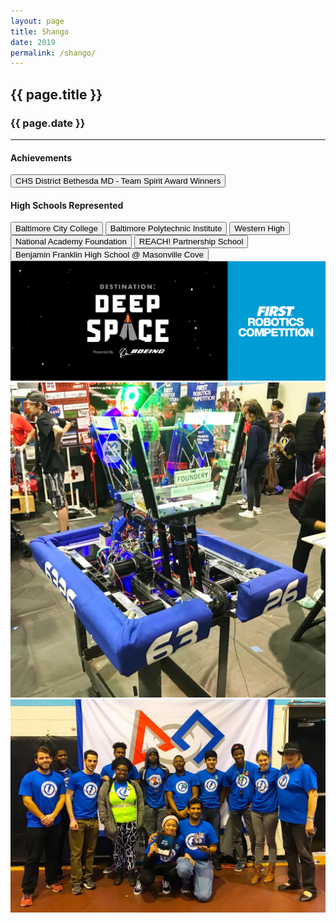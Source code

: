 ```yaml
---
layout: page
title: Shango
date: 2019
permalink: /shango/
---
```


<div class="container" markdown="1">
<section id="banner-card" class="card bg-light info-card" markdown="1">

<h1 class="mx-auto pt-4 pb-2">{{ page.title }}</h1>
<h3 class="mx-auto">{{ page.date }}</h3>
<hr class="mx-4">

<h4 class="mx-4 p-0">Achievements</h4>
<button type="button" class="page-button ml-4 btn btn-primary">CHS District Bethesda MD - Team Spirit Award Winners</button>

<h4 class="mx-4 mt-2 p-0">High Schools Represented</h4>
<!--  
REACH! Partnership School
Benjamin Franklin High School @ Masonville Cove -->
<button type="button" class="page-outline-button ml-4 btn btn-outline-primary">Baltimore City College</button>
<button type="button" class="page-outline-button ml-2 btn btn-outline-primary">Baltimore Polytechnic Institute</button>
<button type="button" class="page-outline-button ml-2 btn btn-outline-primary">Western High</button>
<button type="button" class="page-outline-button ml-2 btn btn-outline-primary">National Academy Foundation</button>
<button type="button" class="page-outline-button ml-4 btn btn-outline-primary mt-1">REACH! Partnership School</button>
<button type="button" class="page-outline-button ml-2 btn btn-outline-primary mt-1">Benjamin Franklin High School @ Masonville Cove</button>


<img src="/assets/img/robots/shango-1.jpg" class="d-block img-fluid p-4" />
<img src="/assets/img/robots/shango-2.jpg" class="img-fluid p-4" />
<img src="/assets/img/robots/shango-3.jpg" class="img-fluid p-4" />

</section>
</div>